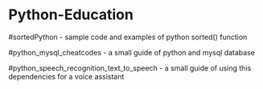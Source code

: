 # Python-Education

#sortedPython - sample code and examples of python sorted() function

#python_mysql_cheatcodes - a small guide of python and mysql database

#python_speech_recognition_text_to_speech - a small guide of using this dependencies for a voice assistant
